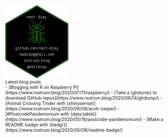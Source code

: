 <img src="https://raw.githubusercontent.com/matt-dray/stickers/master/output/business_hex.png" width=200>
<br>
Latest blog posts 
<br>
<!-- BLOG-POST-LIST:START -->
- [Blogging with R on Raspberry Pi](https://www.rostrum.blog/2020/07/11/raspberry/)
- [Take a {ghdump} to download GitHub repos](https://www.rostrum.blog/2020/06/14/ghdump/)
- [Animal Crossing Tinder with {shinysense}](https://www.rostrum.blog/2020/06/06/acnh-swipe/)
- [#PostcodePandemonium with {data.table}](https://www.rostrum.blog/2020/05/16/postcode-pandemonium/)
- [Make a README badge with {badgr}](https://www.rostrum.blog/2020/05/08/readme-badge/)
<!-- BLOG-POST-LIST:END -->